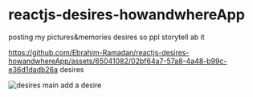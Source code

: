 # reactjs-desires-howandwhereApp
posting my pictures&amp;memories desires so ppl storytell ab it




https://github.com/Ebrahim-Ramadan/reactjs-desires-howandwhereApp/assets/65041082/02bf64a7-57a8-4a48-b99c-e36d1dadb26a
desires


![desires main](https://github.com/Ebrahim-Ramadan/reactjs-desires-howandwhereApp/assets/65041082/e73b3cf3-a45f-4381-b2cc-2df99bf6b4c4)
add a desire
